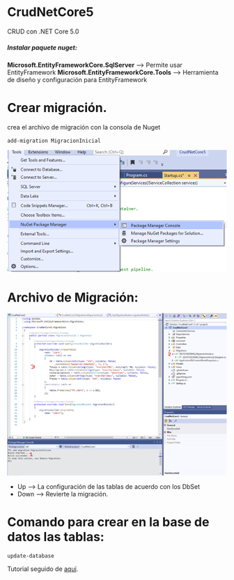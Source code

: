 # CrudNetCore5
CRUD con .NET Core 5.0

##### Instalar paquete nuget: 
**Microsoft.EntityFrameworkCore.SqlServer**  --> Permite usar EntityFramework
**Microsoft.EntityFrameworkCore.Tools**  --> Herramienta de diseño y configuración para EntityFramework

# Crear migración.

crea el archivo de migración con la consola de Nuget
```
add-migration MigracionInicial
```
![](https://github.com/cdhernandez5/CrudNetCore5/blob/master/wwwroot/imgMD/ConsolaNuGet.png)


# Archivo de Migración:
![](https://github.com/cdhernandez5/CrudNetCore5/blob/master/wwwroot/imgMD/ArchivoMigracion.png)
- Up --> La configuración de las tablas de acuerdo con los DbSet
- Down --> Revierte la migración.


# Comando para crear en la base de datos las tablas: 
```
update-database
```

Tutorial seguido de [aquí](https://www.youtube.com/watch?v=3mu2K5vXcxc).
